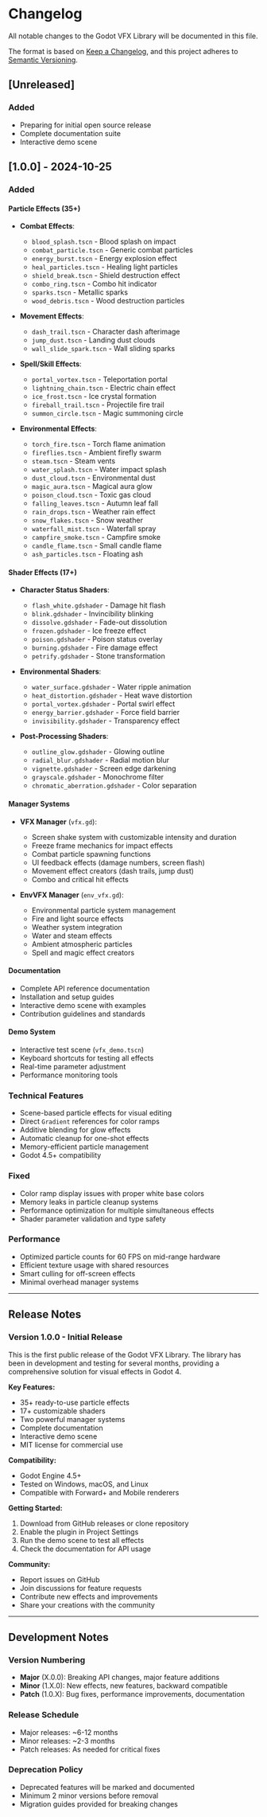 # Changelog

All notable changes to the Godot VFX Library will be documented in this file.

The format is based on [Keep a Changelog](https://keepachangelog.com/en/1.0.0/),
and this project adheres to [Semantic Versioning](https://semver.org/spec/v2.0.0.html).

## [Unreleased]

### Added
- Preparing for initial open source release
- Complete documentation suite
- Interactive demo scene

## [1.0.0] - 2024-10-25

### Added

#### Particle Effects (35+)
- **Combat Effects**: 
  - `blood_splash.tscn` - Blood splash on impact
  - `combat_particle.tscn` - Generic combat particles
  - `energy_burst.tscn` - Energy explosion effect
  - `heal_particles.tscn` - Healing light particles
  - `shield_break.tscn` - Shield destruction effect
  - `combo_ring.tscn` - Combo hit indicator
  - `sparks.tscn` - Metallic sparks
  - `wood_debris.tscn` - Wood destruction particles

- **Movement Effects**:
  - `dash_trail.tscn` - Character dash afterimage
  - `jump_dust.tscn` - Landing dust clouds
  - `wall_slide_spark.tscn` - Wall sliding sparks

- **Spell/Skill Effects**:
  - `portal_vortex.tscn` - Teleportation portal
  - `lightning_chain.tscn` - Electric chain effect
  - `ice_frost.tscn` - Ice crystal formation
  - `fireball_trail.tscn` - Projectile fire trail
  - `summon_circle.tscn` - Magic summoning circle

- **Environmental Effects**:
  - `torch_fire.tscn` - Torch flame animation
  - `fireflies.tscn` - Ambient firefly swarm
  - `steam.tscn` - Steam vents
  - `water_splash.tscn` - Water impact splash
  - `dust_cloud.tscn` - Environmental dust
  - `magic_aura.tscn` - Magical aura glow
  - `poison_cloud.tscn` - Toxic gas cloud
  - `falling_leaves.tscn` - Autumn leaf fall
  - `rain_drops.tscn` - Weather rain effect
  - `snow_flakes.tscn` - Snow weather
  - `waterfall_mist.tscn` - Waterfall spray
  - `campfire_smoke.tscn` - Campfire smoke
  - `candle_flame.tscn` - Small candle flame
  - `ash_particles.tscn` - Floating ash

#### Shader Effects (17+)
- **Character Status Shaders**:
  - `flash_white.gdshader` - Damage hit flash
  - `blink.gdshader` - Invincibility blinking
  - `dissolve.gdshader` - Fade-out dissolution
  - `frozen.gdshader` - Ice freeze effect
  - `poison.gdshader` - Poison status overlay
  - `burning.gdshader` - Fire damage effect
  - `petrify.gdshader` - Stone transformation

- **Environmental Shaders**:
  - `water_surface.gdshader` - Water ripple animation
  - `heat_distortion.gdshader` - Heat wave distortion
  - `portal_vortex.gdshader` - Portal swirl effect
  - `energy_barrier.gdshader` - Force field barrier
  - `invisibility.gdshader` - Transparency effect

- **Post-Processing Shaders**:
  - `outline_glow.gdshader` - Glowing outline
  - `radial_blur.gdshader` - Radial motion blur
  - `vignette.gdshader` - Screen edge darkening
  - `grayscale.gdshader` - Monochrome filter
  - `chromatic_aberration.gdshader` - Color separation

#### Manager Systems
- **VFX Manager** (`vfx.gd`):
  - Screen shake system with customizable intensity and duration
  - Freeze frame mechanics for impact effects
  - Combat particle spawning functions
  - UI feedback effects (damage numbers, screen flash)
  - Movement effect creators (dash trails, jump dust)
  - Combo and critical hit effects

- **EnvVFX Manager** (`env_vfx.gd`):
  - Environmental particle system management
  - Fire and light source effects
  - Weather system integration
  - Water and steam effects
  - Ambient atmospheric particles
  - Spell and magic effect creators

#### Documentation
- Complete API reference documentation
- Installation and setup guides
- Interactive demo scene with examples
- Contribution guidelines and standards

#### Demo System
- Interactive test scene (`vfx_demo.tscn`)
- Keyboard shortcuts for testing all effects
- Real-time parameter adjustment
- Performance monitoring tools

### Technical Features
- Scene-based particle effects for visual editing
- Direct `Gradient` references for color ramps
- Additive blending for glow effects
- Automatic cleanup for one-shot effects
- Memory-efficient particle management
- Godot 4.5+ compatibility

### Fixed
- Color ramp display issues with proper white base colors
- Memory leaks in particle cleanup systems
- Performance optimization for multiple simultaneous effects
- Shader parameter validation and type safety

### Performance
- Optimized particle counts for 60 FPS on mid-range hardware
- Efficient texture usage with shared resources
- Smart culling for off-screen effects
- Minimal overhead manager systems

---

## Release Notes

### Version 1.0.0 - Initial Release

This is the first public release of the Godot VFX Library. The library has been in development and testing for several months, providing a comprehensive solution for visual effects in Godot 4.

**Key Features:**
- 35+ ready-to-use particle effects
- 17+ customizable shaders
- Two powerful manager systems
- Complete documentation
- Interactive demo scene
- MIT license for commercial use

**Compatibility:**
- Godot Engine 4.5+
- Tested on Windows, macOS, and Linux
- Compatible with Forward+ and Mobile renderers

**Getting Started:**
1. Download from GitHub releases or clone repository
2. Enable the plugin in Project Settings
3. Run the demo scene to test all effects
4. Check the documentation for API usage

**Community:**
- Report issues on GitHub
- Join discussions for feature requests
- Contribute new effects and improvements
- Share your creations with the community

---

## Development Notes

### Version Numbering
- **Major** (X.0.0): Breaking API changes, major feature additions
- **Minor** (1.X.0): New effects, new features, backward compatible
- **Patch** (1.0.X): Bug fixes, performance improvements, documentation

### Release Schedule
- Major releases: ~6-12 months
- Minor releases: ~2-3 months  
- Patch releases: As needed for critical fixes

### Deprecation Policy
- Deprecated features will be marked and documented
- Minimum 2 minor versions before removal
- Migration guides provided for breaking changes